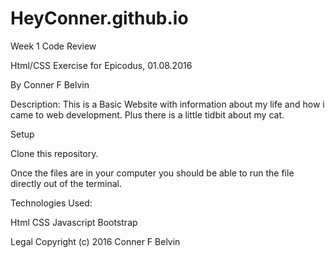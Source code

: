 # HeyConner.github.io


Week 1 Code Review

Html/CSS Exercise for Epicodus, 01.08.2016

By Conner F Belvin

Description: This is a Basic Website with information about my life and how i came to web development. Plus there is a little tidbit about my cat.

Setup

Clone this repository.

Once the files are in your computer you should be able to run the file directly out of the terminal.

Technologies Used:

Html CSS Javascript Bootstrap

Legal Copyright (c) 2016 Conner F Belvin

